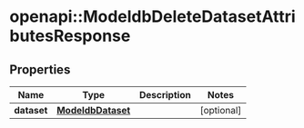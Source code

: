 # openapi::ModeldbDeleteDatasetAttributesResponse


## Properties
Name | Type | Description | Notes
------------ | ------------- | ------------- | -------------
**dataset** | [**ModeldbDataset**](modeldbDataset.md) |  | [optional] 


